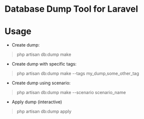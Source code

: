 Database Dump Tool for Laravel
=======

# Usage

* Create dump:

>    php artisan db:dump make


* Create dump with specific tags:

>    php artisan db:dump make --tags my_dump,some_other_tag

* Create dump using scenario:

>    php artisan db:dump make --scenario scenario_name

* Apply dump (interactive)

>    php artisan db:dump apply
